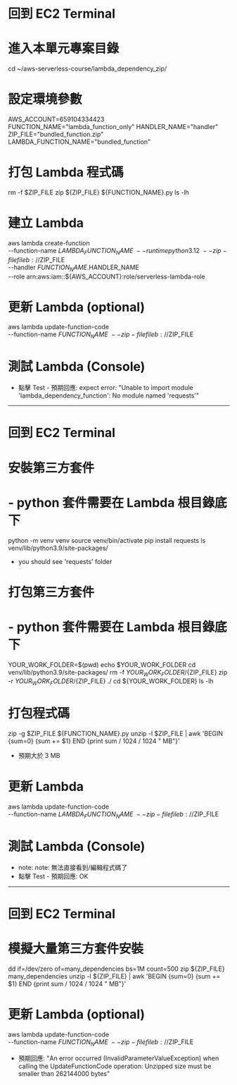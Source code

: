 # 回到 EC2 Terminal 

# 進入本單元專案目錄
cd ~/aws-serverless-course/lambda_dependency_zip/

# 設定環境參數
AWS_ACCOUNT=659104334423
FUNCTION_NAME="lambda_function_only"
HANDLER_NAME="handler"
ZIP_FILE="bundled_function.zip"
LAMBDA_FUNCTION_NAME="bundled_function"

# 打包 Lambda 程式碼
rm -f $ZIP_FILE
zip ${ZIP_FILE} ${FUNCTION_NAME}.py
ls -lh

# 建立 Lambda 
aws lambda create-function \
    --function-name $LAMBDA_FUNCTION_NAME \
    --runtime python3.12 \
    --zip-file fileb://$ZIP_FILE \
    --handler $FUNCTION_NAME.$HANDLER_NAME \
    --role arn:aws:iam::${AWS_ACCOUNT}:role/serverless-lambda-role

# 更新 Lambda (optional)
aws lambda update-function-code \
    --function-name $FUNCTION_NAME \
    --zip-file fileb://$ZIP_FILE

# 測試 Lambda (Console)
 - 點擊 Test - 預期回應: expect error: "Unable to import module 'lambda_dependency_function': No module named 'requests'"

---- 

# 回到 EC2 Terminal 

# 安裝第三方套件
# - python 套件需要在 Lambda 根目錄底下
python -m venv venv
source venv/bin/activate
pip install requests
ls venv/lib/python3.9/site-packages/
 - you should see 'requests' folder 

# 打包第三方套件
# - python 套件需要在 Lambda 根目錄底下
YOUR_WORK_FOLDER=$(pwd)
echo $YOUR_WORK_FOLDER
cd venv/lib/python3.9/site-packages/
rm -f ${YOUR_WORK_FOLDER}/${ZIP_FILE}
zip -r ${YOUR_WORK_FOLDER}/${ZIP_FILE} ./
cd ${YOUR_WORK_FOLDER}
ls -lh

# 打包程式碼
zip -g $ZIP_FILE ${FUNCTION_NAME}.py
unzip -l $ZIP_FILE | awk 'BEGIN {sum=0} {sum += $1} END {print sum / 1024 / 1024 " MB"}'
 - 預期大於 3 MB

# 更新 Lambda
aws lambda update-function-code \
    --function-name $LAMBDA_FUNCTION_NAME \
    --zip-file fileb://$ZIP_FILE

# 測試 Lambda (Console)
 - note: note: 無法直接看到/編輯程式碼了
 - 點擊 Test - 預期回應: OK

---- 

# 回到 EC2 Terminal 

# 模擬大量第三方套件安裝
dd if=/dev/zero of=many_dependencies bs=1M count=500
zip ${ZIP_FILE} many_dependencies
unzip -l ${ZIP_FILE} | awk 'BEGIN {sum=0} {sum += $1} END {print sum / 1024 / 1024 " MB"}'

# 更新 Lambda (optional)
aws lambda update-function-code \
    --function-name $FUNCTION_NAME \
    --zip-file fileb://$ZIP_FILE

 - 預期回應: "An error occurred (InvalidParameterValueException) when calling the UpdateFunctionCode operation: Unzipped size must be smaller than 262144000 bytes"
